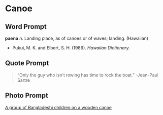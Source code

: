 # Canoe

## Word Prompt

**paena** _n._ Landing place, as of canoes or of waves; landing. (Hawaiian)

+ Pukui, M. K. and Elbert, S. H. (1986). _Hawaiian Dictionary._

## Quote Prompt

> “Only the guy who isn't rowing has time to rock the boat.” -Jean-Paul Sartre

## Photo Prompt

[A group of Bangladeshi children on a wooden canoe](https://commons.wikimedia.org/wiki/File:Ratargul-02.jpg)
